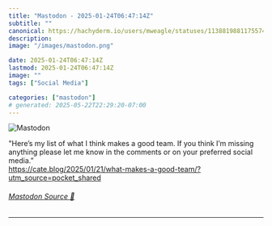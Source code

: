 ```yaml
---
title: "Mastodon - 2025-01-24T06:47:14Z"
subtitle: ""
canonical: https://hachyderm.io/users/mweagle/statuses/113881988117557439
description:
image: "/images/mastodon.png"

date: 2025-01-24T06:47:14Z
lastmod: 2025-01-24T06:47:14Z
image: ""
tags: ["Social Media"]

categories: ["mastodon"]
# generated: 2025-05-22T22:29:20-07:00
---
```

![Mastodon](/images/mastodon.png)

<p>&quot;Here’s my list of what I think makes a good team. If you think I’m missing anything please let me know in the comments or on your preferred social media.”<br /><a href="https://cate.blog/2025/01/21/what-makes-a-good-team/?utm_source=pocket_shared" target="_blank" rel="nofollow noopener noreferrer" translate="no"><span class="invisible">https://</span><span class="ellipsis">cate.blog/2025/01/21/what-make</span><span class="invisible">s-a-good-team/?utm_source=pocket_shared</span></a></p>


###### [Mastodon Source 🐘](https://hachyderm.io/@mweagle/113881988117557439)

___
